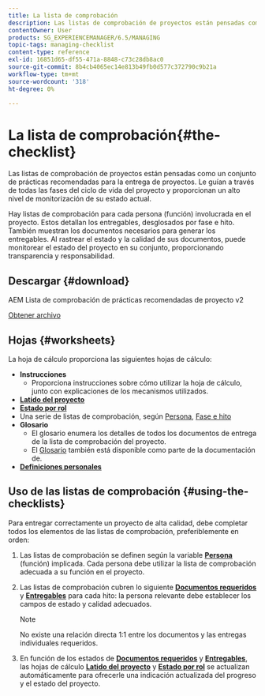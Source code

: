 ```yaml
---
title: La lista de comprobación
description: Las listas de comprobación de proyectos están pensadas como un conjunto de prácticas recomendadas para la entrega de proyectos. Le guían a través de todas las fases del ciclo de vida del proyecto y proporcionan un alto nivel de monitorización de su estado actual.
contentOwner: User
products: SG_EXPERIENCEMANAGER/6.5/MANAGING
topic-tags: managing-checklist
content-type: reference
exl-id: 16851d65-df55-471a-8848-c73c28db8ac0
source-git-commit: 8b4cb4065ec14e813b49fb0d577c372790c9b21a
workflow-type: tm+mt
source-wordcount: '318'
ht-degree: 0%

---
```


# La lista de comprobación{#the-checklist}

Las listas de comprobación de proyectos están pensadas como un conjunto de prácticas recomendadas para la entrega de proyectos. Le guían a través de todas las fases del ciclo de vida del proyecto y proporcionan un alto nivel de monitorización de su estado actual.

Hay listas de comprobación para cada persona (función) involucrada en el proyecto. Estos detallan los entregables, desglosados por fase e hito. También muestran los documentos necesarios para generar los entregables. Al rastrear el estado y la calidad de sus documentos, puede monitorear el estado del proyecto en su conjunto, proporcionando transparencia y responsabilidad.

## Descargar {#download}

AEM Lista de comprobación de prácticas recomendadas de proyecto v2

[Obtener archivo](assets/aem_project_bp_checklistv2-65.xlsx)

## Hojas {#worksheets}

La hoja de cálculo proporciona las siguientes hojas de cálculo:

* **Instrucciones**
   * Proporciona instrucciones sobre cómo utilizar la hoja de cálculo, junto con explicaciones de los mecanismos utilizados.
* **[Latido del proyecto](/help/managing/best-practices.md#project-heartbeat-dashboard)**
* **[Estado por rol](/help/managing/best-practices.md#status-by-role)**
* Una serie de listas de comprobación, según [Persona](/help/managing/best-practices.md#persona), [Fase e hito](/help/managing/best-practices.md#phases-and-milestones)
* **Glosario**
   * El glosario enumera los detalles de todos los documentos de entrega de la lista de comprobación del proyecto.
   * El [Glosario](/help/managing/best-practices-glossary.md) también está disponible como parte de la documentación de.
* **[Definiciones personales](/help/managing/best-practices.md#persona)**

## Uso de las listas de comprobación {#using-the-checklists}

Para entregar correctamente un proyecto de alta calidad, debe completar todos los elementos de las listas de comprobación, preferiblemente en orden:

1. Las listas de comprobación se definen según la variable **[Persona](/help/managing/best-practices.md#persona)** (función) implicada. Cada persona debe utilizar la lista de comprobación adecuada a su función en el proyecto.
1. Las listas de comprobación cubren lo siguiente **[Documentos requeridos](/help/managing/best-practices.md#required-documents)** y **[Entregables](/help/managing/best-practices.md#deliverables)** para cada hito: la persona relevante debe establecer los campos de estado y calidad adecuados.

   >[!NOTE]
   >
   >No existe una relación directa 1:1 entre los documentos y las entregas individuales requeridos.

1. En función de los estados de **[Documentos requeridos](/help/managing/best-practices.md#required-documents)** y **[Entregables](/help/managing/best-practices.md#deliverables)**, las hojas de cálculo **[Latido del proyecto](/help/managing/best-practices.md#project-heartbeat-dashboard)** y **[Estado por rol](/help/managing/best-practices.md#status-by-role)** se actualizan automáticamente para ofrecerle una indicación actualizada del progreso y el estado del proyecto.
